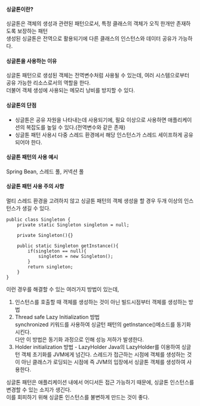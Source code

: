 #### 싱글톤이란?
싱글톤은 객체의 생성과 관련된 패턴으로서, 특정 클래스의 객체가 오직 한개만 존재하도록 보장하는 패턴  
생성된 싱글톤은 전역으로 활용되기에 다른 클래스의 인스턴스와 데이터 공유가 가능하다.  

#### 싱글톤을 사용하는 이유
싱글톤 패턴으로 생성된 객체는 전역변수처럼 사용될 수 있는데, 여러 시스템으로부터 공유 가능한 리소스로서의 역할을 한다.  
더불어 객체 생성에 사용되는 메모리 낭비를 방지할 수 있다.  

#### 싱글톤의 단점
- 싱글톤은 공유 자원을 나타내는데 사용되기에, 필요 이상으로 사용하면 애플리케이션의 복잡도를 높일 수 있다.(전역변수와 같은 존재)    
- 싱글톤 패턴 사용시 다중 스레드 환경에서 해당 인스턴스가 스레드 세이프하게 공유되어야 한다.
#### 싱글톤 패턴의 사용 예시
Spring Bean, 
스레드 풀, 커넥션 풀

#### 싱글톤 패턴 사용 주의 사항
멀티 스레드 환경을 고려하지 않고 싱글톤 패턴의 객체 생성을 할 경우 두개 이상의 인스턴스가 생길 수 있다.  
~~~
public class Singleton {
    private static Singleton singleton = null;

    private Singleton(){}

    public static Singleton getInstance(){
        if(singleton == null){
            singleton = new Singleton();
        }
        return singleton;
    }
}
~~~
이런 경우를 해결할 수 있는 여러가지 방법이 있는데,
1. 인스턴스를 호출할 때 객체를 생성하는 것이 아닌 빌드시점부터 객체를 생성하는 방법
2. Thread safe Lazy Initialization 방법  
synchronized 키워드를 사용하여 싱글턴 패턴의 getInstance()메소드를 동기화시킨다.  
다만 이 방법은 동기화 과정으로 인해 성능 저하가 발생한다.
3. Holder initialization 방법 - LazyHolder
Java의 LazyHolder를 이용하여 싱글턴 객체 초기화를 JVM에게 넘긴다.
스레드가 접근하는 시점에 객체를 생성하는 것이 아닌 클래스가 로딩되는 시점에 즉 JVM의 입장에서 싱글톤 객체를 생성하여 사용한다.  

싱글톤 패턴은 애플리케이션 내에서 어디서든 접근 가능하기 때문에, 싱글톤 인스턴스를 변경할 수 있는 소지가 생긴다.  
이를 회피하기 위해 싱글톤 인스턴스를 불변하게 만드는 것이 좋다.  